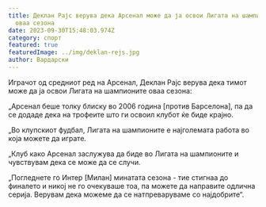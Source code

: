 ```yaml
---
title: Деклан Рајс верува дека Арсенал може да ја освои Лигата на шампионите
  оваа сезона
date: 2023-09-30T15:48:03.974Z
category: спорт
featured: true
featuredImage: ../img/deklan-rejs.jpg
author: Вардарски
---
```

Играчот од средниот ред на Арсенал, Деклан Рајс верува дека тимот може да ја освои Лигата на шампионите оваа сезона:

„Арсенал беше толку блиску во 2006 година \[против Барселона], па да се додаде дека на трофеите што ги освоил клубот ќе биде крајно.

„Во клупскиот фудбал, Лигата на шампионите е најголемата работа во која можете да играте.

„Клуб како Арсенал заслужува да биде во Лигата на шампионите и чувствувам дека се може да се случи.

„Погледнете го Интер \[Милан] минатата сезона - тие стигнаа до финалето и никој не го очекуваше тоа, па можете да направите одлична серија. Верувам дека можеме да се натпреваруваме со најдобрите“.